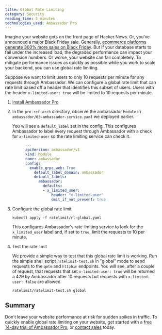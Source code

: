 ```yaml
---
title: Global Rate Limiting
category: Security
reading_time: 5 minutes
technologies_used: Ambassador Pro 
---
```

Imagine your website gets on the front page of Hacker News. Or, you've announced a major Black Friday sale. Generally, [ecommerce platforms generate 300% more sales on Black Friday](https://www.userreport.com/blog/e-commerce-exploit-increased-traffic-black-friday/). But if your database starts to fail under the increased load, the degraded performance can impact your conversion numbers. Or worse, your website can fail completely. To mitigate performance issues as quickly as possible while you work to scale your backend, you can use global rate limiting.

Suppose we want to limit users to only 10 requests per minute for any requests through Ambassador. We can configure a global rate limit that can rate limit based off a header that identifies this subset of users. Users with the header `x-limited-user: true` will be limited to 10 requests per minute.

1. [Install Ambassador Pro](https://www.getambassador.io/user-guide/ambassador-pro-install/)

2. In the `pro-ref-arch` directory, observe the ambassador `Module` in `ambassador/03-ambassador-service.yaml` we deployed earlier.

   You will see a `default_label` set in the config. This configures Ambassador to label every request through Ambassador with a check for `x-limited-user` so the rate limiting service can check it.

   ```yaml
         ---
         apiVersion: ambassador/v1
         kind: Module
         name: ambassador
         config:
           enable_grpc_web: True
             default_label_domain: ambassador
             default_labels:
               ambassador:
                 defaults:
                 - x_limited_user:
                     header: "x-limited-user"
                     omit_if_not_present: true
   ```

3. Configure the global rate limit

   ```
   kubectl apply -f ratelimit/rl-global.yaml
   ```

   This configures Ambassador's rate limiting service to look for the `x_limited_user` label and, if set to `true`, limit the requests to 10 per minute.

4. Test the rate limit

   We provide a simple way to test that this global rate limit is working. Run the simple shell script `ratelimit-test.sh` in "global" mode to send requests to the `qotm` and `httpbin` endpoints. You will see, after a couple of request, that requests that set `x-limited-user: true` will be returned a 429 by Ambassador after 10 requests but requests with `x-limited-user: false` are allowed.

   ```
   ratelimit/ratelimit-test.sh global
   ```

## Summary
Don't leave your website performance at risk for sudden spikes in traffic. To quickly enable global rate limiting on your website, get started with a [free 14-day trial of Ambassador Pro](https://www.getambassador.io/pro/free-trial), or [contact sales](https://www.getambassador.io/contact) today. 
